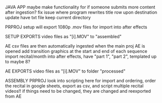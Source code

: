 JAVA APP
maybe make functionality for if someone submits more content after ingestion?
fix issue where program rewrites title row upon destination update
have txt file keep current directory


PRPROJ
setup will export 1080p .mov files for import into after effects

SETUP EXPORTS
video files as "[i].MOV" to "assembled"

AE
csv files are then automatically ingested when the main proj AE is opened
add transition graphics at the start and end of each sequence
import recital/month into after effects, have "part 1", "part 2", templated up to maybe 8?

AE EXPORTS
video files as "[i].MOV" to folder "processed"


ASSEMBLY PRPROJ
look into scripting here for import and ordering, order the recital in google sheets, export as csv, and script
multiple recital videos!!
if things need to be changed, they are changed and reexported from AE